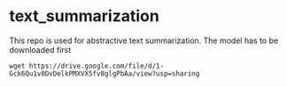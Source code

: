 # text_summarization

This repo is used for abstractive text summarization. The model has to be downloaded first

```
wget https://drive.google.com/file/d/1-Gck6Qu1v0DvDelkPMXVX5fv8glgPbAa/view?usp=sharing
```
